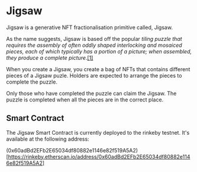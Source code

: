 # Jigsaw

Jigsaw is a generative NFT fractionalisation primitive called, Jigsaw.

As the name suggests, Jigsaw is based off the popular *tiling puzzle that requires the assembly of often oddly shaped interlocking and mosaiced pieces, each of which typically has a portion of a picture; when assembled, they produce a complete picture*.[[1]](https://en.wikipedia.org/wiki/Jigsaw_puzzle)

When you create a Jigsaw, you create a bag of NFTs that contains different pieces of a Jigsaw puzle. Holders are expected to arrange the pieces to complete the puzzle.

Only those who have completed the puzzle can claim the Jigsaw. The puzzle is completed when all the pieces are in the correct place.

## Smart Contract

The Jigsaw Smart Contract is currently deployed to the rinkeby testnet. It's available at the following address:

(0x60adBd2EFb2E65034df80882e1146e82f519A5A2)[https://rinkeby.etherscan.io/address/0x60adBd2EFb2E65034df80882e1146e82f519A5A2]